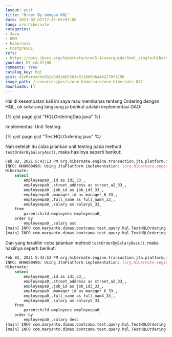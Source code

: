 ```yaml
---
layout: post
title: "Order By dengan HQL"
date: 2021-02-02T17:45:01+07:00
lang: orm-hibernate
categories:
- Java
- ORM
- Hibernate
- PostgreSQL
refs: 
- https://docs.jboss.org/hibernate/orm/5.4/userguide/html_single/Hibernate_User_Guide.html#hql-order-by
youtube: O7_cALU7jHU
comments: true
catalog_key: hql
gist: dimMaryanto93/e8d2abb5361e811860d6a462270f119b
image_path: /resources/posts/orm-hibernate/orm-hibernate-032
downloads: []
---
```


Hai di kesempatan kali ini saya mau membahas tentang Ordering dengan HQL, ok sekarang langsung ja berikut adalah implementasi DAO:

{% gist page.gist "HQLOrderingDao.java" %}

Implementasi Unit Testing:

{% gist page.gist "TestHQLOrdering.java" %}

Nah setelah itu coba jalankan unit testing pada method `testOrderBySalaryAsc()`, maka hasilnya seperti berikut:

```bash
Feb 02, 2021 5:43:13 PM org.hibernate.engine.transaction.jta.platform.internal.JtaPlatformInitiator initiateService
INFO: HHH000490: Using JtaPlatform implementation: [org.hibernate.engine.transaction.jta.platform.internal.NoJtaPlatform]
Hibernate: 
    select
        employeepa0_.id as id1_33_,
        employeepa0_.street_address as street_a2_33_,
        employeepa0_.job_id as job_id3_33_,
        employeepa0_.manager_id as manager_6_33_,
        employeepa0_.full_name as full_nam4_33_,
        employeepa0_.salary as salary5_33_ 
    from
        parentchild.employees employeepa0_ 
    order by
        employeepa0_.salary asc
[main] INFO com.maryanto.dimas.bootcamp.test.query.hql.TestHQLOrdering - data: [3000000.00, 3100000.00, 3400000.00, 3400000.00, 3500000.00, 3500000.00, 3500000.00, 10000000.00]
[main] INFO com.maryanto.dimas.bootcamp.test.query.hql.TestHQLOrdering - destroy hibernate session!
```

Dan yang terakhir coba jalankan method `testOrderBySalaryDesc()`, maka hasilnya seperti berikut:

```bash
Feb 02, 2021 5:43:53 PM org.hibernate.engine.transaction.jta.platform.internal.JtaPlatformInitiator initiateService
INFO: HHH000490: Using JtaPlatform implementation: [org.hibernate.engine.transaction.jta.platform.internal.NoJtaPlatform]
Hibernate: 
    select
        employeepa0_.id as id1_33_,
        employeepa0_.street_address as street_a2_33_,
        employeepa0_.job_id as job_id3_33_,
        employeepa0_.manager_id as manager_6_33_,
        employeepa0_.full_name as full_nam4_33_,
        employeepa0_.salary as salary5_33_ 
    from
        parentchild.employees employeepa0_ 
    order by
        employeepa0_.salary desc
[main] INFO com.maryanto.dimas.bootcamp.test.query.hql.TestHQLOrdering - data: [10000000.00, 3500000.00, 3500000.00, 3500000.00, 3400000.00, 3400000.00, 3100000.00, 3000000.00]
[main] INFO com.maryanto.dimas.bootcamp.test.query.hql.TestHQLOrdering - destroy hibernate session!
```
